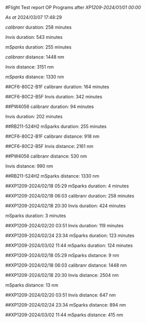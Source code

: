 #Flight Test report
OP Programs after
*XP1209-2024/01/01 00:00*

*As at*
2024/03/07 17:48:29

 *calibranr* duration: 258 minutes

 *Invis* duration: 543 minutes

 *mSparks* duration: 255 minutes

 *calibranr* distance: 1448 nm

 *Invis* distance: 3151 nm

 *mSparks* distance: 1330 nm

##CF6-80C2-B1F
 calibranr duration: 164 minutes

##CF6-80C2-B5F
 Invis duration: 342 minutes

##PW4056
 calibranr duration: 94 minutes

 Invis duration: 202 minutes

##RB211-524H2
 mSparks duration: 255 minutes

##CF6-80C2-B1F
 calibranr distance: 918 nm

##CF6-80C2-B5F
 Invis distance: 2161 nm

##PW4056
 calibranr distance: 530 nm

 Invis distance: 990 nm

##RB211-524H2
 mSparks distance: 1330 nm

##XP1209-2024/02/18 05:29
 mSparks duration: 4 minutes

##XP1209-2024/02/18 06:03
 calibranr duration: 258 minutes

##XP1209-2024/02/18 20:30
 Invis duration: 424 minutes

 mSparks duration: 3 minutes

##XP1209-2024/02/20 03:51
 Invis duration: 119 minutes

##XP1209-2024/02/24 23:34
 mSparks duration: 123 minutes

##XP1209-2024/03/02 11:44
 mSparks duration: 124 minutes

##XP1209-2024/02/18 05:29
 mSparks distance: 9 nm

##XP1209-2024/02/18 06:03
 calibranr distance: 1448 nm

##XP1209-2024/02/18 20:30
 Invis distance: 2504 nm

 mSparks distance: 13 nm

##XP1209-2024/02/20 03:51
 Invis distance: 647 nm

##XP1209-2024/02/24 23:34
 mSparks distance: 894 nm

##XP1209-2024/03/02 11:44
 mSparks distance: 415 nm

